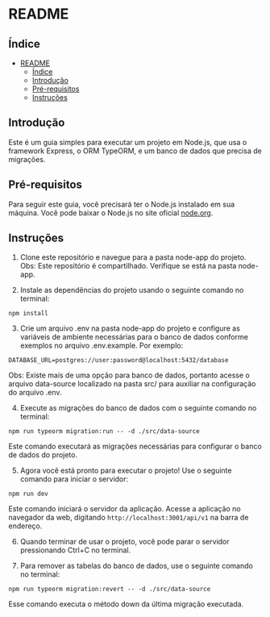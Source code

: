 # README

## Índice

- [README](#readme)
  - [Índice](#índice)
  - [Introdução](#introdução)
  - [Pré-requisitos](#pré-requisitos)
  - [Instruções](#instruções)

## Introdução

Este é um guia simples para executar um projeto em Node.js, que usa o framework Express, o ORM TypeORM, e um banco de dados que precisa de migrações.

## Pré-requisitos

Para seguir este guia, você precisará ter o Node.js instalado em sua máquina. Você pode baixar o Node.js no site oficial [node.org](https://nodejs.org/en).

## Instruções

1. Clone este repositório e navegue para a pasta node-app do projeto.
   Obs: Este repositório é compartilhado. Verifique se está na pasta node-app.

2. Instale as dependências do projeto usando o seguinte comando no terminal:

```
npm install
```

3. Crie um arquivo .env na pasta node-app do projeto e configure as variáveis de ambiente necessárias para o banco de dados conforme exemplos no arquivo .env.example. Por exemplo:

```
DATABASE_URL=postgres://user:password@localhost:5432/database
```
Obs: Existe mais de uma opção para banco de dados, portanto acesse o arquivo data-source localizado na pasta src/ para auxiliar na configuração do arquivo .env. 

4. Execute as migrações do banco de dados com o seguinte comando no terminal:

```
npm run typeorm migration:run -- -d ./src/data-source
```

Este comando executará as migrações necessárias para configurar o banco de dados do projeto.

5. Agora você está pronto para executar o projeto! Use o seguinte comando para iniciar o servidor:

```
npm run dev
```


Este comando iniciará o servidor da aplicação. Acesse a aplicação no navegador da web, digitando `http://localhost:3001/api/v1` na barra de endereço.

6. Quando terminar de usar o projeto, você pode parar o servidor pressionando Ctrl+C no terminal.

7. Para remover as tabelas do banco de dados, use o seguinte comando no terminal:

```
npm run typeorm migration:revert -- -d ./src/data-source
```

Esse comando executa o método down da última migração executada.


